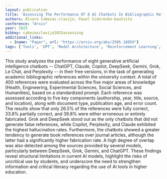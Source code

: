 ```yaml
---
layout: publication
title: 'Assessing The Performance Of 8 AI Chatbots In Bibliographic Reference Retrieval: Grok And Deepseek Outperform Chatgpt, But None Are Fully Accurate'
authors: Álvaro Cabezas-clavijo, Pavel Sidorenko-bautista
conference: "Arxiv"
year: 2025
bibkey: cabezasclavijo2025assessing
additional_links:
  - {name: "Paper", url: "https://arxiv.org/abs/2505.18059"}
tags: ['Tools', 'GPT', 'Model Architecture', 'Reinforcement Learning', 'Prompting']
---
```

This study analyzes the performance of eight generative artificial intelligence chatbots -- ChatGPT, Claude, Copilot, DeepSeek, Gemini, Grok, Le Chat, and Perplexity -- in their free versions, in the task of generating academic bibliographic references within the university context. A total of 400 references were evaluated across the five major areas of knowledge (Health, Engineering, Experimental Sciences, Social Sciences, and Humanities), based on a standardized prompt. Each reference was assessed according to five key components (authorship, year, title, source, and location), along with document type, publication age, and error count. The results show that only 26.5% of the references were fully correct, 33.8% partially correct, and 39.8% were either erroneous or entirely fabricated. Grok and DeepSeek stood out as the only chatbots that did not generate false references, while Copilot, Perplexity, and Claude exhibited the highest hallucination rates. Furthermore, the chatbots showed a greater tendency to generate book references over journal articles, although the latter had a significantly higher fabrication rate. A high degree of overlap was also detected among the sources provided by several models, particularly between DeepSeek, Grok, Gemini, and ChatGPT. These findings reveal structural limitations in current AI models, highlight the risks of uncritical use by students, and underscore the need to strengthen information and critical literacy regarding the use of AI tools in higher education.
